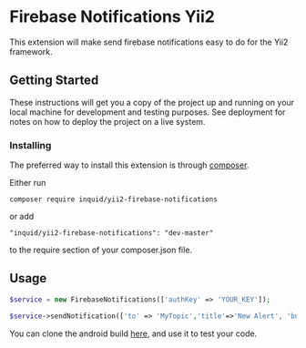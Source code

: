 # Firebase Notifications Yii2

This extension will make send firebase notifications easy to do for the Yii2 framework.

## Getting Started

These instructions will get you a copy of the project up and running on your local machine for development and testing purposes. See deployment for notes on how to deploy the project on a live system.


### Installing

The preferred way to install this extension is through [composer](http://getcomposer.org/download/).

Either run

```
composer require inquid/yii2-firebase-notifications
```

or add

```
"inquid/yii2-firebase-notifications": "dev-master"
```
to the require section of your composer.json file.

## Usage

```php
$service = new FirebaseNotifications(['authKey' => 'YOUR_KEY']);

$service->sendNotification(['to' => 'MyTopic','title'=>'New Alert', 'body' => 'New Sent Alert']);
```
You can clone the android build [here](https://github.com/Amr-alshroof/Fcm-Android),
and use it to test your code.


